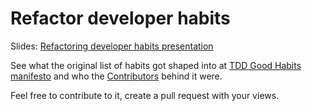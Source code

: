 # Refactor developer habits

Slides: [Refactoring developer habits presentation](http://www.slideshare.net/neomatrix369/refactoring-developer-habits-62785350)

See what the original list of habits got shaped into at [TDD Good Habits manifesto](02-outcome-of-collation/tdd-manifesto/tdd-good-habits-manifesto.md) and who the [Contributors](02-outcome-of-collation/tdd-manifesto/contributors.md) behind it were.

Feel free to contribute to it, create a pull request with your views.
